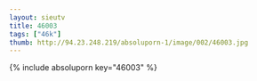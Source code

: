 ```yaml
--- 
layout: sieutv
title: 46003
tags: ["46k"]
thumb: http://94.23.248.219/absoluporn-1/image/002/46003.jpg
---
```

{% include absoluporn key="46003" %} 
